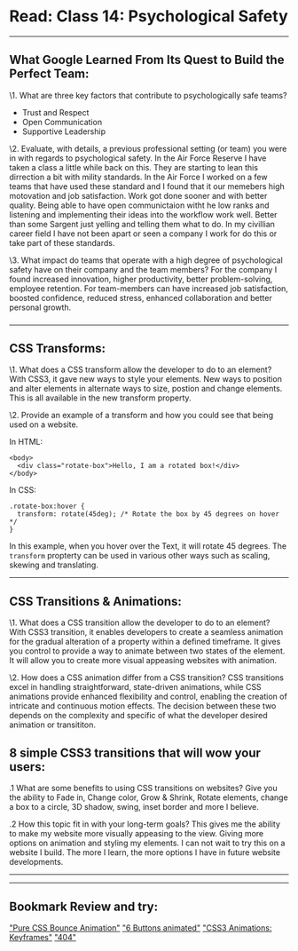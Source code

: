 # Read: Class 14: Psychological Safety

---

## What Google Learned From Its Quest to Build the Perfect Team:

\1. What are three key factors that contribute to psychologically safe teams?
- Trust and Respect
- Open Communication
- Supportive Leadership

\2. Evaluate, with details, a previous professional setting (or team) you were in with regards to psychological safety.
In the Air Force Reserve I have taken a class a little while back on this. They are starting to lean this dirrection a bit with mility standards. In the Air Force I worked on a few teams that have used these standard and I found that it our memebers high motovation and job satisfaction. Work got done sooner and with better quality. Being able to have open communictaion witht he low ranks and listening and implementing their ideas into the workflow work well. Better than some Sargent just yelling and telling them what to do. In my civillian career field I have not been apart or seen a company I work for do this or take part of these standards.   

\3. What impact do teams that operate with a high degree of psychological safety have on their company and the team members?
For the company I found increased innovation, higher productivity, better problem-solving, employee retention. For team-members can have increased job satisfaction, boosted confidence, reduced stress, enhanced collaboration and better personal growth.
###

---

## CSS Transforms:

\1. What does a CSS transform allow the developer to do to an element?
With CSS3, it gave new ways to style your elements. New ways to position and alter elements in alternate ways to size, postion and change elements. This is all available in the new transform property.

\2. Provide an example of a transform and how you could see that being used on a website.

In HTML:
```
<body>
  <div class="rotate-box">Hello, I am a rotated box!</div>
</body>
```

In CSS:
```
.rotate-box:hover {
  transform: rotate(45deg); /* Rotate the box by 45 degrees on hover */
}
```

In this example, when you hover over the Text, it will rotate 45 degrees.  The `transform` propterty can be used in various other ways such as scaling, skewing and translating.

---

## CSS Transitions & Animations:

\1. What does a CSS transition allow the developer to do to an element?
With CSS3 transition, it enables developers to create a seamless animation for the gradual alteration of a property within a defined timeframe. It gives you control to provide a way to animate between two states of the element. It will allow you to create more visual appeasing websites with animation.

\2. How does a CSS animation differ from a CSS transition?
CSS transitions excel in handling straightforward, state-driven animations, while CSS animations provide enhanced flexibility and control, enabling the creation of intricate and continuous motion effects.  The decision between these two depends on the complexity and specific of what the developer desired animation or transititon.

## 8 simple CSS3 transitions that will wow your users:

\.1 What are some benefits to using CSS transitions on websites?
Give you the ability to Fade in, Change color, Grow & Shrink, Rotate elements, change a box to a circle, 3D shadow, swing, inset border and more I believe. 

\.2 How this topic fit in with your long-term goals?
This gives me the ability to make my website more visually appeasing to the view. Giving more options on animation and styling my elements.  I can not wait to try this on a website I build. The more I learn, the more options I have in future website developments.

---



---

## Bookmark Review and try:

["Pure CSS Bounce Animation"](https://codepen.io/dp_lewis/pen/QWMxRR)
["6 Buttons animated"](https://codepen.io/retyui/pen/ByoaXV)
["CSS3 Animations: Keyframes"](https://codepen.io/akshaychauhan/pen/dyBqVo)
["404"](https://codepen.io/kieranfivestars/pen/MYdQxX)